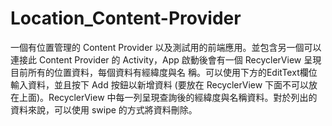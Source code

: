 # Location_Content-Provider
一個有位置管理的 Content Provider 以及測試用的前端應用。並包含另一個可以連接此 Content Provider 的 Activity，App 啟動後會有一個 RecyclerView 呈現目前所有的位置資料，每個資料有經緯度與名 稱。可以使用下方的EditText欄位輸入資料，並且按下 Add 按鈕以新增資料 (要放在 RecyclerView 下面不可以放在上面)。RecyclerView 中每一列呈現查詢後的經緯度與名稱資料。對於列出的資料來說，可以使用 swipe 的方式將資料刪除。
